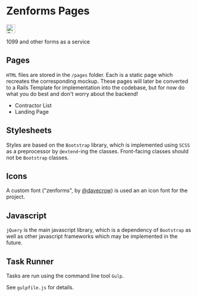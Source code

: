 # Zenforms Pages

<a href="https://assembly.com/zenforms/bounties"><img src="http://badger.asm.co/zenforms/badges/tasks.svg" height="24px" alt="Open Tasks" /></a>

1099 and other forms as a service

## Pages

```HTML``` files are stored in the ```/pages``` folder. Each is a static page which recreates the corresponding mockup. These pages will later be converted to a Rails Template for implementation into the codebase, but for now do what you do best and don't worry about the backend!

- Contractor List
- Landing Page

## Stylesheets

Styles are based on the ```Bootstrap``` library, which is implemented using ```SCSS``` as a preprocessor by ```@extend```-ing the classes.
Front-facing classes should not be ```Bootstrap``` classes.

## Icons

A custom font ("zenforms", by [@davecrow](https://assembly.com/users/davecrow)) is used an an icon font for the project.

## Javascript

```jQuery``` is the main javascript library, which is a dependency of ```Bootstrap``` as well as other javascript frameworks which may be implemented in the future.

## Task Runner

Tasks are run using the command line tool ```Gulp```.

See ```gulpfile.js``` for  details.
